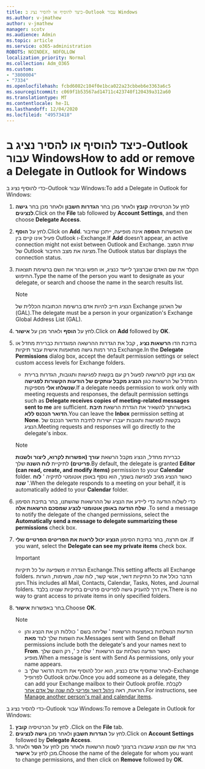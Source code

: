 ```yaml
---
title: כיצד להוסיף או להסיר נציג ב-Outlook עבור Windows
ms.author: v-jmathew
author: v-jmathew
manager: scotv
ms.audience: Admin
ms.topic: article
ms.service: o365-administration
ROBOTS: NOINDEX, NOFOLLOW
localization_priority: Normal
ms.collection: Adm_O365
ms.custom:
- "3800004"
- "7334"
ms.openlocfilehash: fcbd6082c104f0e1bca022a23cbbeb6e3363a6c5
ms.sourcegitcommit: c069f1b53567ad14711c423740f120439a312a60
ms.translationtype: MT
ms.contentlocale: he-IL
ms.lasthandoff: 12/04/2020
ms.locfileid: "49573418"
---
```

# <a name="how-to-add-or-remove-a-delegate-in-outlook-for-windows"></a><span data-ttu-id="d5762-102">כיצד להוסיף או להסיר נציג ב-Outlook עבור Windows</span><span class="sxs-lookup"><span data-stu-id="d5762-102">How to add or remove a Delegate in Outlook for Windows</span></span>

<span data-ttu-id="d5762-103">כדי להוסיף נציג ב-Outlook עבור Windows:</span><span class="sxs-lookup"><span data-stu-id="d5762-103">To add a Delegate in Outlook for Windows:</span></span> 

1. <span data-ttu-id="d5762-104">לחץ על הכרטיסיה **קובץ** ולאחר מכן בחר **הגדרות חשבון** ולאחר מכן בחר **גישה לנציגים**.</span><span class="sxs-lookup"><span data-stu-id="d5762-104">Click on the **File** tab followed by **Account Settings**, and then choose **Delegate Access**.</span></span>
2. <span data-ttu-id="d5762-105">לחץ על **הוסף**.</span><span class="sxs-lookup"><span data-stu-id="d5762-105">Click on **Add**.</span></span> <span data-ttu-id="d5762-106">אם האפשרות **הוספה** אינה מופיעה, ייתכן שחיבור פעיל אינו קיים בין Outlook ו-Exchange.</span><span class="sxs-lookup"><span data-stu-id="d5762-106">If **Add** doesn’t appear, an active connection might not exist between Outlook and Exchange.</span></span> <span data-ttu-id="d5762-107">שורת המצב של Outlook מציגה את מצב החיבור.</span><span class="sxs-lookup"><span data-stu-id="d5762-107">The Outlook status bar displays the connection status.</span></span>
3. <span data-ttu-id="d5762-108">הקלד את שם האדם שברצונך לייעד כנציג, או חפש ובחר את השם ברשימת תוצאות החיפוש.</span><span class="sxs-lookup"><span data-stu-id="d5762-108">Type the name of the person you want to designate as your delegate, or search and choose the name in the search results list.</span></span>

    > [!NOTE]
    > <span data-ttu-id="d5762-109">הנציג חייב להיות אדם ברשימת הכתובות הכללית של Exchange של הארגון (GAL).</span><span class="sxs-lookup"><span data-stu-id="d5762-109">The delegate must be a person in your organization's Exchange Global Address List (GAL).</span></span>
4. <span data-ttu-id="d5762-110">לחץ על **הוסף** ולאחר מכן על **אישור**.</span><span class="sxs-lookup"><span data-stu-id="d5762-110">Click on **Add** followed by **OK**.</span></span>
5. <span data-ttu-id="d5762-111">בתיבת הדו **הרשאות נציג** , קבל את הגדרות ההרשאה המוגדרות כברירת מחדל או בחר רמות גישה מותאמות אישית עבור תיקיות Exchange.</span><span class="sxs-lookup"><span data-stu-id="d5762-111">In the **Delegate Permissions** dialog box, accept the default permission settings or select custom access levels for Exchange folders.</span></span>

    - <span data-ttu-id="d5762-112">אם נציג זקוק להרשאה לפעול רק עם בקשות לפגישות ותגובות, הגדרות ברירת המחדל של הרשאות כגון **הנציג מקבל עותקים של הודעות הקשורות לפגישה שנשלחו אלי** מספיקות.</span><span class="sxs-lookup"><span data-stu-id="d5762-112">If a delegate needs permission to work only with meeting requests and responses, the default permission settings such as **Delegate receives copies of meeting-related messages sent to me** are sufficient.</span></span> <span data-ttu-id="d5762-113">באפשרותך להשאיר את הגדרת הרשאת **תיבת הדואר הנכנס** **ללא**.</span><span class="sxs-lookup"><span data-stu-id="d5762-113">You can leave the **Inbox** permission setting at **None**.</span></span> <span data-ttu-id="d5762-114">בקשות לפגישות ותגובות יעברו ישירות לתיבת הדואר הנכנס של הנציג.</span><span class="sxs-lookup"><span data-stu-id="d5762-114">Meeting requests and responses will go directly to the delegate's inbox.</span></span>

    > [!NOTE]
    > <span data-ttu-id="d5762-115">כברירת מחדל, הנציג מקבל הרשאת **עורך (אפשרות לקרוא, ליצור ולשנות פריטים)** לתיקיית **לוח השנה** שלך.</span><span class="sxs-lookup"><span data-stu-id="d5762-115">By default, the delegate is granted **Editor (can read, create, and modify items)** permission to your **Calendar** folder.</span></span> <span data-ttu-id="d5762-116">כאשר הנציג מגיב לפגישה בשמך, הוא נוסף באופן אוטומטי לתיקיה ' **לוח שנה** '.</span><span class="sxs-lookup"><span data-stu-id="d5762-116">When the delegate responds to a meeting on your behalf, it is automatically added to your **Calendar** folder.</span></span>

5. <span data-ttu-id="d5762-117">כדי לשלוח הודעה כדי ליידע את הנציג של ההרשאות שהשתנו, בחר בתיבת הסימון **שלח הודעה באופן אוטומטי לנציג שמסכם הרשאות אלה** .</span><span class="sxs-lookup"><span data-stu-id="d5762-117">To send a message to notify the delegate of the changed permissions, select the **Automatically send a message to delegate summarizing these permissions** check box.</span></span>
6. <span data-ttu-id="d5762-118">אם תרצה, בחר בתיבת הסימון **הנציג יכול לראות את הפריטים הפרטיים שלי** .</span><span class="sxs-lookup"><span data-stu-id="d5762-118">If you want, select the **Delegate can see my private items** check box.</span></span>

    > [!IMPORTANT]
    > <span data-ttu-id="d5762-119">הגדרה זו משפיעה על כל תיקיות Exchange.</span><span class="sxs-lookup"><span data-stu-id="d5762-119">This setting affects all Exchange folders.</span></span> <span data-ttu-id="d5762-120">הדבר כולל את כל התיקיות דואר, אנשי קשר, לוח שנה, משימות, הערות ויומן.</span><span class="sxs-lookup"><span data-stu-id="d5762-120">This includes all Mail, Contacts, Calendar, Tasks, Notes, and Journal folders.</span></span> <span data-ttu-id="d5762-121">אין דרך להעניק גישה לפריטים פרטיים בתיקיות שצוינו בלבד.</span><span class="sxs-lookup"><span data-stu-id="d5762-121">There is no way to grant access to private items in only specified folders.</span></span>

7. <span data-ttu-id="d5762-122">בחר באפשרות **אישור**.</span><span class="sxs-lookup"><span data-stu-id="d5762-122">Choose **OK**.</span></span>

    > [!NOTE]
    >
    > - <span data-ttu-id="d5762-123">הודעות הנשלחות באמצעות הרשאות ' שליחה בשם ' כוללות הן את הנציג והן את השמות שלך לצד **מאת**.</span><span class="sxs-lookup"><span data-stu-id="d5762-123">Messages sent with Send on Behalf permissions include both the delegate's and your names next to **From**.</span></span> <span data-ttu-id="d5762-124">כאשר הודעה נשלחת עם הרשאות ' שלח כ ', רק השם שלך מופיע.</span><span class="sxs-lookup"><span data-stu-id="d5762-124">When a message is sent with Send As permissions, only your name appears.</span></span>
    > - <span data-ttu-id="d5762-125">לאחר שתוסיף אדם כנציג, הוא יוכל להוסיף את תיבת הדואר שלך ב-Exchange לפרופיל Outlook שלהם.</span><span class="sxs-lookup"><span data-stu-id="d5762-125">Once you add someone as a delegate, they can add your Exchange mailbox to their Outlook profile.</span></span> <span data-ttu-id="d5762-126">לקבלת הוראות, ראה [ניהול דואר ופריטי לוח שנה של אדם אחר](https://support.microsoft.com/office/manage-another-person-s-mail-and-calendar-items-afb79d6b-2967-43b9-a944-a6b953190af5).</span><span class="sxs-lookup"><span data-stu-id="d5762-126">For instructions, see [Manage another person's mail and calendar items](https://support.microsoft.com/office/manage-another-person-s-mail-and-calendar-items-afb79d6b-2967-43b9-a944-a6b953190af5).</span></span>

<span data-ttu-id="d5762-127">כדי להסיר נציג ב-Outlook עבור Windows:</span><span class="sxs-lookup"><span data-stu-id="d5762-127">To remove a Delegate in Outlook for Windows:</span></span>

1. <span data-ttu-id="d5762-128">לחץ על הכרטיסיה **קובץ** .</span><span class="sxs-lookup"><span data-stu-id="d5762-128">Click on the **File** tab.</span></span>
2. <span data-ttu-id="d5762-129">לחץ על **הגדרות חשבון** ולאחר מכן **גישה לנציגים**.</span><span class="sxs-lookup"><span data-stu-id="d5762-129">Click on **Account Settings** followed by **Delegate Access**.</span></span>
3. <span data-ttu-id="d5762-130">בחר את שם הנציג שעבורו ברצונך לשנות הרשאות ולאחר מכן לחץ על **הסר** ולאחר מכן לחץ על **אישור**.</span><span class="sxs-lookup"><span data-stu-id="d5762-130">Choose the name of the delegate for whom you want to change permissions, and then click on **Remove** followed by **OK**.</span></span>
